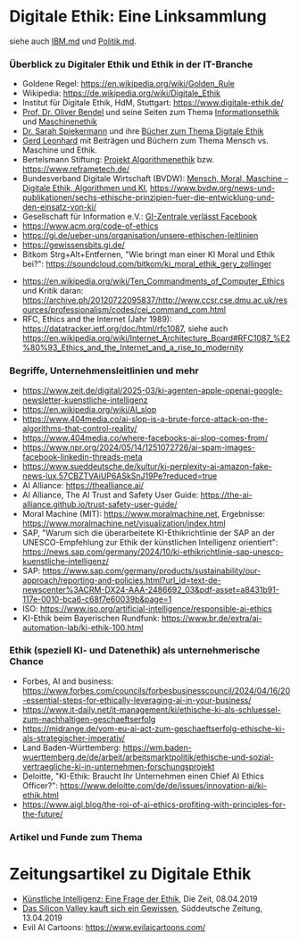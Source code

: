 # Digitale Ethik: Eine Linksammlung
siehe auch [IBM.md](IBM.md) und [Politik.md](Politik.md).


### Überblick zu Digitaler Ethik und Ethik in der IT-Branche

* Goldene Regel: https://en.wikipedia.org/wiki/Golden_Rule
* Wikipedia: https://de.wikipedia.org/wiki/Digitale_Ethik
* Institut für Digitale Ethik, HdM, Stuttgart: https://www.digitale-ethik.de/
* [Prof. Dr. Oliver Bendel](http://www.oliverbendel.net/) und seine Seiten zum Thema [Informationsethik](http://www.informationsethik.net/) und [Maschinenethik](http://www.maschinenethik.net/)
* [Dr. Sarah Spiekermann](https://www.sarahspiekermann.com/de/) und ihre [Bücher zum Thema Digitale Ethik](https://www.sarahspiekermann.com/de/autorin-de/#digital-ethics)
* [Gerd Leonhard](https://www.gerdleonhard.de/) mit Beiträgen und Büchern zum Thema Mensch vs. Maschine und Ethik.
* Bertelsmann Stiftung: [Projekt Algorithmenethik](https://algorithmenethik.de/projekt/) bzw. https://www.reframetech.de/
* Bundesverband Digitale Wirtschaft (BVDW): [Mensch, Moral, Maschine – Digitale Ethik, Algorithmen und KI](https://www.bvdw.org/fileadmin/bvdw/upload/dokumente/BVDW_Digitale_Ethik.pdf), https://www.bvdw.org/news-und-publikationen/sechs-ethische-prinzipien-fuer-die-entwicklung-und-den-einsatz-von-ki/
* Gesellschaft für Information e.V.: [GI-Zentrale verlässt Facebook](https://gi.de/meldung/gi-zentrale-verlaesst-facebook/)
* https://www.acm.org/code-of-ethics
* https://gi.de/ueber-uns/organisation/unsere-ethischen-leitlinien
* https://gewissensbits.gi.de/
* Bitkom Strg+Alt+Entfernen, "Wie bringt man einer KI Moral und Ethik bei?": https://soundcloud.com/bitkom/ki_moral_ethik_gery_zollinger
- https://en.wikipedia.org/wiki/Ten_Commandments_of_Computer_Ethics und Kritik daran: https://archive.ph/20120722095837/http://www.ccsr.cse.dmu.ac.uk/resources/professionalism/codes/cei_command_com.html
- RFC, Ethics and the Internet (Jahr 1989): https://datatracker.ietf.org/doc/html/rfc1087, siehe auch https://en.wikipedia.org/wiki/Internet_Architecture_Board#RFC1087_%E2%80%93_Ethics_and_the_Internet_and_a_rise_to_modernity


### Begriffe, Unternehmensleitlinien und mehr
- https://www.zeit.de/digital/2025-03/ki-agenten-apple-openai-google-newsletter-kuenstliche-intelligenz
- https://en.wikipedia.org/wiki/AI_slop
- https://www.404media.co/ai-slop-is-a-brute-force-attack-on-the-algorithms-that-control-reality/
- https://www.404media.co/where-facebooks-ai-slop-comes-from/
- https://www.npr.org/2024/05/14/1251072726/ai-spam-images-facebook-linkedin-threads-meta
- https://www.sueddeutsche.de/kultur/ki-perplexity-ai-amazon-fake-news-lux.57CBZTVAiUP6ASkSnJ19Pe?reduced=true
- AI Alliance: https://thealliance.ai/
- AI Alliance, The AI Trust and Safety User Guide: https://the-ai-alliance.github.io/trust-safety-user-guide/
- Moral Machine (MIT): https://www.moralmachine.net, Ergebnisse: https://www.moralmachine.net/visualization/index.html
- SAP, "Warum sich die überarbeitete KI-Ethikrichtlinie der SAP an der UNESCO-Empfehlung zur Ethik der künstlichen Intelligenz orientiert": https://news.sap.com/germany/2024/10/ki-ethikrichtlinie-sap-unesco-kuenstliche-intelligenz/
- SAP: https://www.sap.com/germany/products/sustainability/our-approach/reporting-and-policies.html?url_id=text-de-newscenter%3ACRM-DX24-AAA-2486692_03&pdf-asset=a8431b91-117e-0010-bca6-c68f7e60039b&page=1
- ISO: https://www.iso.org/artificial-intelligence/responsible-ai-ethics
- KI-Ethik beim Bayerischen Rundfunk: https://www.br.de/extra/ai-automation-lab/ki-ethik-100.html


### Ethik (speziell KI- und Datenethik) als unternehmerische Chance
- Forbes, AI and business: https://www.forbes.com/councils/forbesbusinesscouncil/2024/04/16/20-essential-steps-for-ethically-leveraging-ai-in-your-business/
- https://www.it-daily.net/it-management/ki/ethische-ki-als-schluessel-zum-nachhaltigen-geschaeftserfolg
- https://midrange.de/vom-eu-ai-act-zum-geschaeftserfolg-ethische-ki-als-strategischer-imperativ/
- Land Baden-Württemberg: https://wm.baden-wuerttemberg.de/de/arbeit/arbeitsmarktpolitik/ethische-und-sozial-vertraegliche-ki-in-unternehmen-forschungsprojekt
- Deloitte, "KI-Ethik: Braucht Ihr Unternehmen einen Chief AI Ethics Officer?": https://www.deloitte.com/de/de/issues/innovation-ai/ki-ethik.html
- https://www.aigl.blog/the-roi-of-ai-ethics-profiting-with-principles-for-the-future/


### Artikel und Funde zum Thema
# Zeitungsartikel zu Digitale Ethik

* [Künstliche Intelligenz: Eine Frage der Ethik](https://www.zeit.de/digital/internet/2019-04/kuenstliche-intelligenz-eu-kommission-richtlinien-moral-kodex-maschinen-ethik/komplettansicht), Die Zeit, 08.04.2019
* [Das Silicon Valley kauft sich ein Gewissen](https://www.sueddeutsche.de/meinung/silicon-valley-ethik-kommissionen-feigenblatt-1.4399509), Süddeutsche Zeitung, 13.04.2019
* Evil AI Cartoons: https://www.evilaicartoons.com/
